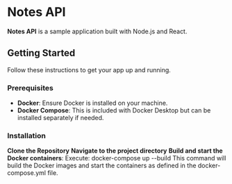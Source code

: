 # Notes API

**Notes API** is a sample application built with Node.js and React.

## Getting Started
Follow these instructions to get your app up and running.

### Prerequisites

- **Docker**: Ensure Docker is installed on your machine.
- **Docker Compose**: This is included with Docker Desktop but can be installed separately if needed.

### Installation

**Clone the Repository**
**Navigate to the project directory**
**Build and start the Docker containers**: Execute: docker-compose up --build
This command will build the Docker images and start the containers as defined in the docker-compose.yml file.